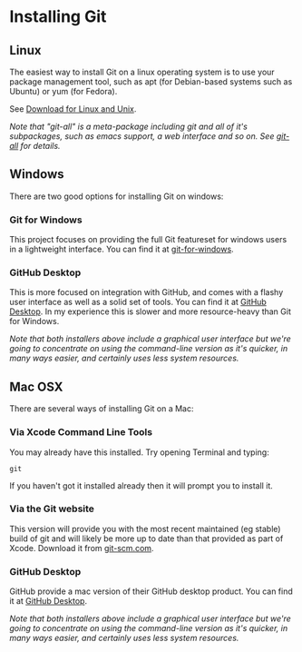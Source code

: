 # Installing Git

## Linux

The easiest way to install Git on a linux operating system is to use your package management tool, such as apt (for Debian-based systems such as Ubuntu) or yum (for Fedora). 

See [Download for Linux and Unix](https://git-scm.com/download/linux).

*Note that "git-all" is a meta-package including git and all of it's subpackages, such as emacs support, a web interface and so on. See [git-all](https://packages.debian.org/sid/git-all) for details.* 

## Windows

There are two good options for installing Git on windows:

### Git for Windows

This project focuses on providing the full Git featureset for windows users in a lightweight interface. You can find it at [git-for-windows](https://git-for-windows.github.io/).

### GitHub Desktop

This is more focused on integration with GitHub, and comes with a flashy user interface as well as a solid set of tools. You can find it at [GitHub Desktop](https://desktop.github.com/). In my experience this is slower and more resource-heavy than Git for Windows.

*Note that both installers above include a graphical user interface but we're going to concentrate on using the command-line version as it's quicker, in many ways easier, and certainly uses less system resources.*

## Mac OSX

There are several ways of installing Git on a Mac:

### Via Xcode Command Line Tools

You may already have this installed. Try opening Terminal and typing:

	git

If you haven't got it installed already then it will prompt you to install it.


### Via the Git website

This version will provide you with the most recent maintained (eg stable) build of git and will likely be more up to date than that provided as part of Xcode. Download it from [git-scm.com](https://git-scm.com/download/mac).


### GitHub Desktop

GitHub provide a mac version of their GitHub desktop product. You can find it at [GitHub Desktop](https://desktop.github.com/).

*Note that both installers above include a graphical user interface but we're going to concentrate on using the command-line version as it's quicker, in many ways easier, and certainly uses less system resources.*

